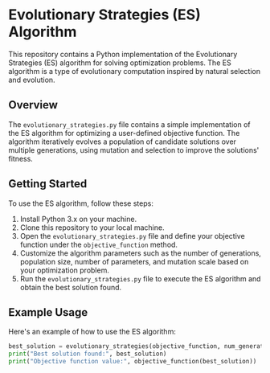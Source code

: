 # Evolutionary Strategies (ES) Algorithm

This repository contains a Python implementation of the Evolutionary Strategies (ES) algorithm for solving optimization problems. The ES algorithm is a type of evolutionary computation inspired by natural selection and evolution.

## Overview

The `evolutionary_strategies.py` file contains a simple implementation of the ES algorithm for optimizing a user-defined objective function. The algorithm iteratively evolves a population of candidate solutions over multiple generations, using mutation and selection to improve the solutions' fitness.

## Getting Started

To use the ES algorithm, follow these steps:

1. Install Python 3.x on your machine.
2. Clone this repository to your local machine.
3. Open the `evolutionary_strategies.py` file and define your objective function under the `objective_function` method.
4. Customize the algorithm parameters such as the number of generations, population size, number of parameters, and mutation scale based on your optimization problem.
5. Run the `evolutionary_strategies.py` file to execute the ES algorithm and obtain the best solution found.

## Example Usage

Here's an example of how to use the ES algorithm:

```python
best_solution = evolutionary_strategies(objective_function, num_generations=100, population_size=50, num_parameters=5, mutation_scale=0.1)
print("Best solution found:", best_solution)
print("Objective function value:", objective_function(best_solution))
